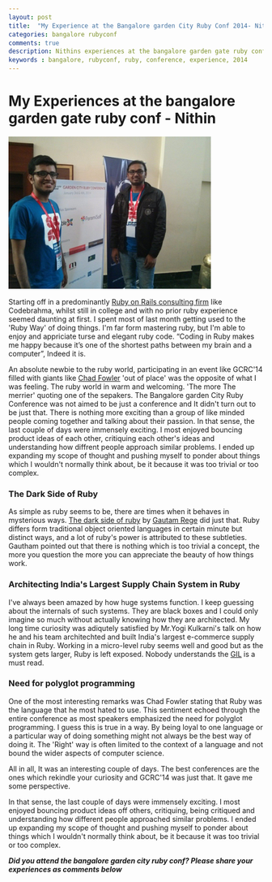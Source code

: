 ```yaml
---
layout: post
title:  "My Experience at the Bangalore garden City Ruby Conf 2014- Nithin"
categories: bangalore rubyconf
comments: true
description: Nithins experiences at the bangalore garden gate ruby conf.
keywords : bangalore, rubyconf, ruby, conference, experience, 2014
---
```

# My Experiences at the bangalore garden gate ruby conf - Nithin

<img src="/images/yuvaatgcrc.jpg" alt="Yuvaraja of Codebrahma at Bangalore
garden City Ruby Conference" style="text-align:center;width: 400px;"/>
 
Starting off in a predominantly [Ruby on Rails consulting firm](http://codebrahma.com) like Codebrahma, whilst still in college and with no prior ruby experience seemed daunting at first. I spent most of last month getting used to the 'Ruby Way' of doing things. I'm far form mastering ruby, but I'm able to enjoy and appriciate turse and elegant ruby code. “Coding in Ruby makes me happy because it’s one of the shortest paths between my brain and a computer”, Indeed it is.


An absolute newbie to the ruby world, participating in an event like GCRC'14 filled with giants like [Chad Fowler](http://twitter.com/chadfowler)  'out of place' was the opposite of what I was feeling. The ruby world in warm and welcoming. 'The more The merrier' quoting one of the sepakers. The Bangalore garden City Ruby Conference was not aimed to be just a conference and It didn't turn out to be just that. There is nothing more exciting than a group of like minded people coming together and talking about their passion. In that sense, the last couple of days were immensely exciting. I most enjoyed bouncing product ideas of each other, critiquing each other's ideas and understanding how diffrent people approach similar problems. I ended up expanding my scope of thought and pushing myself to ponder about things which I wouldn't normally think about, be it because it was too trivial or too complex.

### The Dark Side of Ruby

As simple as ruby seems to be, there are times when it behaves in mysterious ways. [The dark side of ruby](http://www.slideshare.net/gautamrege/gcrc-2014-the-dark-side-of-ruby-29681735) by [Gautam Rege](http://twitter.com/gautamrege) did just that. Ruby differs form traditional object oriented languages in certain minute but distinct ways, and a lot of ruby's power is attributed to these subtleties. Gautham pointed out that there is nothing which is too trivial a concept, the more you question the more you can appreciate the beauty of how things work.

### Architecting India's Largest Supply Chain System in Ruby

I've always been amazed by how huge systems function. I keep guessing about the internals of such systems. They are black boxes and I could only imagine so much without actually knowing how they are architected. My long time curiosity was adiqutely satisfied by Mr.Yogi Kulkarni's talk on how he and his team architechted and built India's largest e-commerce supply chain in Ruby. Working in a micro-level ruby seems well and good but as the system gets larger, Ruby is left exposed. Nobody understands the [GIL](http://www.jstorimer.com/blogs/workingwithcode/8085491-nobody-understands-the-gil) is a must read.

### Need for polyglot programming

One of the most interesting remarks was Chad Fowler stating that Ruby was the language that he most hated to use. This sentiment echoed through the entire conference as most speakers emphasized the need for polyglot programming. I guess this is true in a way. By being loyal to one language or a particular way of doing something might not always be the best way of doing it. The 'Right' way is often limited to the context of a language and not bound the wider aspects of computer science.

All in all, It was an interesting couple of days. The best conferences are the ones which rekindle your curiosity and GCRC'14 was just that. It gave me some perspective.

In that sense, the last couple of days were immensely exciting. I most enjoyed bouncing product ideas off others, critiquing, being critiqued and understanding how different people approached similar problems. I ended up expanding my scope of thought and pushing myself to ponder about things which I wouldn't normally think about, be it because it was too trivial or too complex.

***Did you attend the bangalore garden city ruby conf? Please share your
experiences as comments below***
